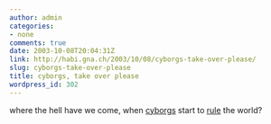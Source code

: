 ```yaml
---
author: admin
categories:
- none
comments: true
date: 2003-10-08T20:04:31Z
link: http://habi.gna.ch/2003/10/08/cyborgs-take-over-please/
slug: cyborgs-take-over-please
title: cyborgs, take over please
wordpress_id: 302
---
```


where the hell have we come, when [cyborgs](http://imdb.com/name/nm0000216/) start to [rule](http://www.cnn.com/2003/ALLPOLITICS/10/08/recall.main/index.html) the world?
